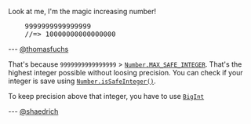 Look at me, I'm the magic increasing number!

<pre lang="javascript">
    9999999999999999
    //=> 10000000000000000
</pre>


--- [@thomasfuchs](http://twitter.com/thomasfuchs)

That's because `9999999999999999` > [`Number.MAX_SAFE_INTEGER`](https://developer.mozilla.org/en-US/docs/Web/JavaScript/Reference/Global_Objects/Number/MAX_SAFE_INTEGER). That's the highest integer possible without loosing precision. You can check if your integer is save using [`Number.isSafeInteger()`](https://developer.mozilla.org/en-US/docs/Web/JavaScript/Reference/Global_Objects/Number/isSafeInteger).

To keep precision above that integer, you have to use [`BigInt`](https://developer.mozilla.org/en-US/docs/Web/JavaScript/Reference/Global_Objects/BigInt)

--- [@shaedrich](https://github.com/shaedrich)
